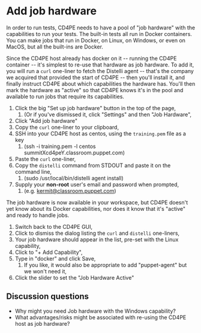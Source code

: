 # Add job hardware

In order to run tests, CD4PE needs to have a pool of "job hardware" with the capabilities to run your tests.  The built-in tests all run in Docker containers.  You can make jobs that run in Docker, on Linux, on Windows, or even on MacOS, but all the built-ins are Docker.

Since the CD4PE host already has docker on it -- running the CD4PE container -- it's simplest to re-use that hardware as job hardware.  To add it, you will run a `curl` one-liner to fetch the Distelli agent -- that's the company we acquired that provided the start of CD4PE -- then you'll install it, and finally instruct CD4PE about which capabilities the hardware has.  You'll then mark the hardware as "active" so that CD4PE knows it's in the pool and available to run jobs that require its capabilities.

1. Click the big "Set up job hardware" button in the top of the page,
    1. (Or if you've dismissed it, click "Settings" and then "Job Hardware",
1. Click "Add job hardware"
1. Copy the `curl` one-liner to your clipboard,
1. SSH into your CD4PE host as centos, using the `training.pem` file as a key
    1. (ssh -i training.pem -l centos summitXcd4peY.classroom.puppet.com)
1. Paste the `curl` one-liner,
1. Copy the `distelli` command from STDOUT and paste it on the command line,
    1. (sudo /usr/local/bin/distelli agent install)
1. Supply your **non-root** user's email and password when prompted,
    1. (e.g. kermit@classroom.puppet.com)

The job hardware is now available in your workspace, but CD4PE doesn't yet know about its Docker capabilities, nor does it know that it's "active" and ready to handle jobs.

1. Switch back to the CD4PE GUI,
1. Click to dismiss the dialog listing the `curl` and `distelli` one-liners,
1. Your job hardware should appear in the list, pre-set with the Linux capability,
1. Click to "+ Add Capability",
1. Type in "docker" and click Save,
    1. If you like, it would also be appropriate to add "puppet-agent" but we won't need it,
1. Click the slider to set the "Job Hardware Active"

## Discussion questions

* Why might you need Job hardware with the Windows capability?
* What advantages/risks might be associated with re-using the CD4PE host as job hardware?
